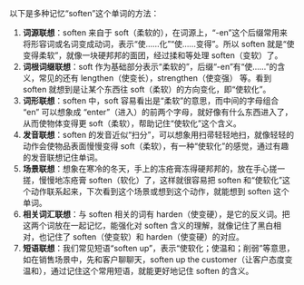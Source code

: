以下是多种记忆“soften”这个单词的方法：
1. **词源联想**：soften 来自于 soft（柔软的），在词源上，“-en”这个后缀常用来将形容词或名词变成动词，表示“使……化”“使……变得”。所以 soften 就是“使变得柔软”，就像一块硬邦邦的面团，经过揉和等处理 soften（变软）了。 
2. **词根词缀联想**：soft 作为基础部分表示“柔软的”，后缀“-en”有“使……”的含义，常见的还有 lengthen（使变长），strengthen（使变强） 等。看到 soften 就想到是让某个东西往 soft（柔软）的方向变化，即“使软化”。
3. **词形联想**：soften 中，soft 容易看出是“柔软”的意思，而中间的字母组合 “en” 可以想象成 “enter”（进入）的前两个字母，就好像有什么东西进入了，从而使物体变得更 soft（柔软），帮助记住“使软化”这个含义。 
4. **发音联想**：soften 的发音近似“扫分”，可以想象用扫帚轻轻地扫，就像轻轻的动作会使物品表面慢慢变得 soft（柔软），有一种“使软化”的感觉，通过有趣的发音联想记住单词。 
5. **场景联想**：想象在寒冷的冬天，手上的冻疮膏冻得硬邦邦的，放在手心搓一搓，慢慢地冻疮膏 soften（软化）了，这样就很容易把 soften 和“使软化”这个动作联系起来，下次看到这个场景或想到这个动作，就能想到 soften 这个单词。 
6. **相关词汇联想**：与 soften 相关的词有 harden（使变硬），是它的反义词。把这两个词放在一起记忆，能强化对 soften 含义的理解，就像记住了黑白相对，也记住了 soften（使变软）和 harden（使变硬）的对应。 
7. **短语联想**：我们常见短语“soften up”，表示“使软化；使温和；削弱”等意思，如在销售场景中，先和客户聊聊天，soften up the customer（让客户态度变温和），通过记住这个常用短语，就能更好地记住 soften 的含义。 